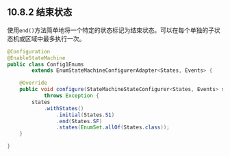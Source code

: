 ## 10.8.2 结束状态

使用`end()`方法简单地将一个特定的状态标记为结束状态。可以在每个单独的子状态机或区域中最多执行一次。

```java
@Configuration
@EnableStateMachine
public class Config1Enums
        extends EnumStateMachineConfigurerAdapter<States, Events> {

    @Override
    public void configure(StateMachineStateConfigurer<States, Events> states)
            throws Exception {
        states
            .withStates()
                .initial(States.S1)
                .end(States.SF)
                .states(EnumSet.allOf(States.class));
    }

}
```